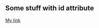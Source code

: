 <!--
 - SPDX-FileCopyrightText: 2018-2019 Serokell <https://serokell.io>
 -
 - SPDX-License-Identifier: MPL-2.0
 -->

## <a id="stuff-section-with-id-attribute"></a> Some stuff with id attribute

[My link](#stuff-section-with-id-attribute)
